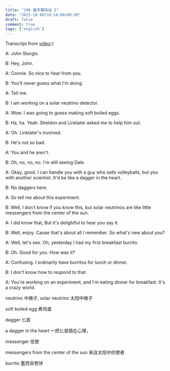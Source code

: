 ```yaml
---
title: "100 篇字幕挑战 5"
date: "2023-10-06T10:14:06+08:00"
draft: false
comment: true
tags: ['english']
---
```


Transcript from [video](https://www.youtube.com/watch?v=la3j1YQNUB4&list=PLJBo3iyb1U0fnvcdQCmoXiiBBDgpxmpr0&index=3&ab_channel=TBS):)

A: John Sturgis.

B: Hey, John.

A: Connie. So nice to hear from you.

B: You'll never guess what I'm doing.

A: Tell me.

B: I am working on a solar neutrino detector.

A: Wow. I was going to guess making soft boiled eggs.

B: Ha, ha. Yeah. Sheldon and Linklater asked me to help him out.

A: Oh. Linklater's involved.

B: He's not so bad.

A: You and he aren't.

B: Oh, no, no, no. I'm still seeing Dale.

A: Okay, good. I can handle you with a guy who sells volleyballs, but you with another scientist. It'd be like a dagger in the heart.

B: No daggers here.

A: So tell me about this experiment.

B: Well, I don't know if you know this, but solar neutrinos are like little messengers from the center of the sun.

A: I did know that, But it's delightful to hear you say it.

B: Well, enjoy. Cause that's about all I remember. So what's new about you?

A: Well, let's see. Oh, yesterday I had my first breakfast burrito. 

B: Oh. Good for you. How was it?

A: Confusing. I ordinarily have burritos for lunch or dinner.

B: I don't know how to respond to that.

A: You're working on an experiment, and I'm eating dinner for breakfast. It's a crazy world.


neutrino 中微子, solar neutrino 太阳中微子

soft boiled egg 煮鸡蛋

dagger 匕首

a dagger in the heart 一把匕首插在心理，

messenger 信使

messengers from the center of the sun 来自太阳中的使者

burrito 墨西哥卷饼
